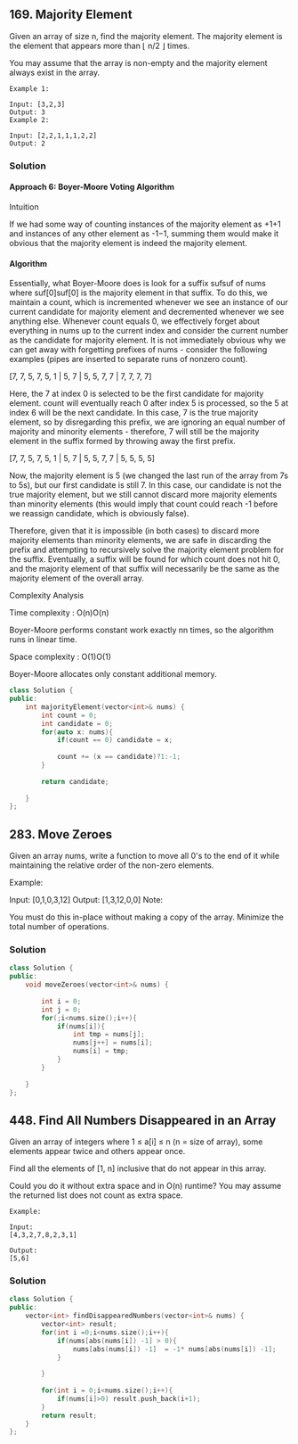 ## 169. Majority Element

Given an array of size n, find the majority element. The majority element is the element that appears more than ⌊ n/2 ⌋ times.

You may assume that the array is non-empty and the majority element always exist in the array.
```
Example 1:

Input: [3,2,3]
Output: 3
Example 2:

Input: [2,2,1,1,1,2,2]
Output: 2
```

### Solution

#### Approach 6: Boyer-Moore Voting Algorithm
Intuition

If we had some way of counting instances of the majority element as +1+1 and instances of any other element as -1−1, summing them would make it obvious that the majority element is indeed the majority element.

#### Algorithm

Essentially, what Boyer-Moore does is look for a suffix sufsuf of nums where suf[0]suf[0] is the majority element in that suffix. To do this, we maintain a count, which is incremented whenever we see an instance of our current candidate for majority element and decremented whenever we see anything else. Whenever count equals 0, we effectively forget about everything in nums up to the current index and consider the current number as the candidate for majority element. It is not immediately obvious why we can get away with forgetting prefixes of nums - consider the following examples (pipes are inserted to separate runs of nonzero count).

[7, 7, 5, 7, 5, 1 | 5, 7 | 5, 5, 7, 7 | 7, 7, 7, 7]

Here, the 7 at index 0 is selected to be the first candidate for majority element. count will eventually reach 0 after index 5 is processed, so the 5 at index 6 will be the next candidate. In this case, 7 is the true majority element, so by disregarding this prefix, we are ignoring an equal number of majority and minority elements - therefore, 7 will still be the majority element in the suffix formed by throwing away the first prefix.

[7, 7, 5, 7, 5, 1 | 5, 7 | 5, 5, 7, 7 | 5, 5, 5, 5]

Now, the majority element is 5 (we changed the last run of the array from 7s to 5s), but our first candidate is still 7. In this case, our candidate is not the true majority element, but we still cannot discard more majority elements than minority elements (this would imply that count could reach -1 before we reassign candidate, which is obviously false).

Therefore, given that it is impossible (in both cases) to discard more majority elements than minority elements, we are safe in discarding the prefix and attempting to recursively solve the majority element problem for the suffix. Eventually, a suffix will be found for which count does not hit 0, and the majority element of that suffix will necessarily be the same as the majority element of the overall array.


Complexity Analysis

Time complexity : O(n)O(n)

Boyer-Moore performs constant work exactly nn times, so the algorithm runs in linear time.

Space complexity : O(1)O(1)

Boyer-Moore allocates only constant additional memory.

```cpp
class Solution {
public:
    int majorityElement(vector<int>& nums) {
        int count = 0;
        int candidate = 0;
        for(auto x: nums){
            if(count == 0) candidate = x;
            
            count += (x == candidate)?1:-1;
        }
        
        return candidate;
        
    }
};

```


## 283. Move Zeroes

Given an array nums, write a function to move all 0's to the end of it while maintaining the relative order of the non-zero elements.

Example:

Input: [0,1,0,3,12]
Output: [1,3,12,0,0]
Note:

You must do this in-place without making a copy of the array.
Minimize the total number of operations.


### Solution


```cpp
class Solution {
public:
    void moveZeroes(vector<int>& nums) {
        
        int i = 0;
        int j = 0;
        for(;i<nums.size();i++){
            if(nums[i]){
                int tmp = nums[j];
                nums[j++] = nums[i];
                nums[i] = tmp;
            }
        }
        
    }
};

```
## 448. Find All Numbers Disappeared in an Array

Given an array of integers where 1 ≤ a[i] ≤ n (n = size of array), some elements appear twice and others appear once.

Find all the elements of [1, n] inclusive that do not appear in this array.

Could you do it without extra space and in O(n) runtime? You may assume the returned list does not count as extra space.

```
Example:

Input:
[4,3,2,7,8,2,3,1]

Output:
[5,6]
```

### Solution

```cpp
class Solution {
public:
    vector<int> findDisappearedNumbers(vector<int>& nums) {
        vector<int> result;
        for(int i =0;i<nums.size();i++){
            if(nums[abs(nums[i]) -1] > 0){
                nums[abs(nums[i]) -1]  = -1* nums[abs(nums[i]) -1];    
            }
            
        }
        
        for(int i = 0;i<nums.size();i++){
            if(nums[i]>0) result.push_back(i+1);
        }
        return result;
    }
};
```